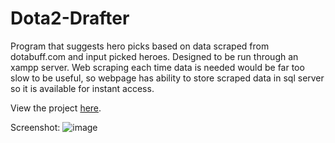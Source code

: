 # Dota2-Drafter
Program that suggests hero picks based on data scraped from dotabuff.com and input picked heroes. Designed to be run through an xampp server. Web scraping each time data is needed would be far too slow to be useful, so webpage has ability to store scraped data in sql server so it is available for instant access.

View the project [here](http://lynxis.org/projects/Dota2-Drafter/).

Screenshot:
![image](https://cloud.githubusercontent.com/assets/18433116/17275417/f6c88250-56bb-11e6-87c5-6d063440cbb6.png)
